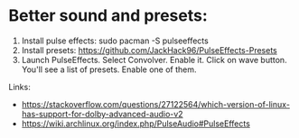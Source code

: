 

Better sound and presets:
=========================

1. Install pulse effects: sudo pacman -S pulseeffects
2. Install presets: https://github.com/JackHack96/PulseEffects-Presets
3. Launch PulseEffects. Select Convolver. Enable it. Click on wave button. You'll see a list of presets. Enable one of them.


Links:
- https://stackoverflow.com/questions/27122564/which-version-of-linux-has-support-for-dolby-advanced-audio-v2
- https://wiki.archlinux.org/index.php/PulseAudio#PulseEffects
